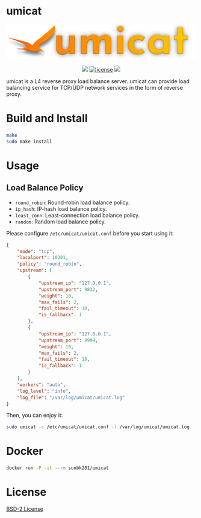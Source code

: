 # umicat
![umicat logo](docs/umicat_logo.png)

<p align="center">
<a href="https://github.com/SunBK201/umicat"><img src="https://hits.seeyoufarm.com/api/count/incr/badge.svg?url=https%3A%2F%2Fgithub.com%2FSunBK201%2Fumicat&count_bg=%2379C83D&title_bg=%23555555&icon=&icon_color=%23E7E7E7&title=umicat&edge_flat=false" /></a>
<a href="/LICENSE"><img src="https://img.shields.io/badge/license-BSD-green.svg" alt="license" /></a>
<a href="https://www.linux.org"><img src="https://img.shields.io/badge/platform-linux-lightgrey" /></a>
</p>

umicat is a L4 reverse proxy load balance server.
umicat can provide load balancing service for TCP/UDP network services in the form of reverse proxy.

# Build and Install
```bash
make
sudo make install
```

# Usage

## Load Balance Policy
- `round_robin`: Round-robin load balance policy.
- `ip_hash`: IP-hash load balance policy.
- `least_conn`: Least-connection load balance policy.
- `random`: Random load balance policy.

Please configure `/etc/umicat/umicat.conf` before you start using it:
```json
{
    "mode": "tcp",
    "localport": 10201,
    "policy": "round_robin",
    "upstream": [
        {
            "upstream_ip": "127.0.0.1",
            "upstream_port": 9832,
            "weight": 10,
            "max_fails": 2,
            "fail_timeout": 10,
            "is_fallback": 1
        },
        {
            "upstream_ip": "127.0.0.1",
            "upstream_port": 9999,
            "weight": 10,
            "max_fails": 2,
            "fail_timeout": 10,
            "is_fallback": 1
        }
    ],
    "workers": "auto",
    "log_level": "info",
    "log_file": "/var/log/umicat/umicat.log"
}
```

Then, you can enjoy it:
```bash
sudo umicat -c /etc/umicat/umicat.conf -l /var/log/umicat/umicat.log
```

# Docker
```bash
docker run -P -it --rm sunbk201/umicat
```

# License
[BSD-2 License](./LICENSE)
